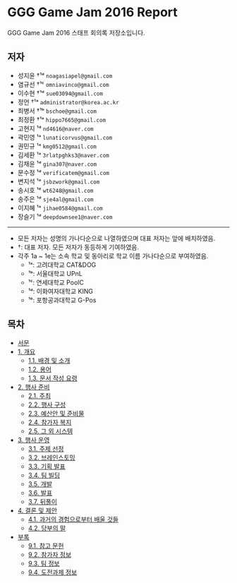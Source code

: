 # GGG Game Jam 2016 Report

GGG Game Jam 2016 스태프 회의록 저장소입니다.

## 저자

* 성지윤 †¹ᵈ `noagasiapel@gmail.com`
* 염규선 †¹ᶜ `omniavinco@gmail.com`
* 이수현 †¹ᵈ `sue03094@gmail.com`
* 정언 †¹ᵃ `administrator@korea.ac.kr`
* 최병서 †¹ᵇ `bschoe@gmail.com`
* 최정환 †¹ᵃ `hippo7665@gmail.com`
* 고현지 ¹ᵈ `nd4616@naver.com`
* 곽민영 ¹ᵃ `lunaticorvus@gmail.com`
* 권민규 ¹ᵃ `kmg0512@gmail.com`
* 김세환 ¹ᵃ `3rlatpghks3@naver.com`
* 김채윤 ¹ᵈ `gina307@naver.com`
* 문수정 ¹ᵈ `verificatem@gmail.com`
* 변지석 ¹ᵃ `jsbzwork@gmail.com`
* 송시호 ¹ᵉ `wt6248@gmail.com`
* 송주은 ¹ᵈ `sje4al@gmail.com`
* 이지혜 ¹ᵃ `jihae0584@gmail.com`
* 장슬기 ¹ᵈ `deepdownsee1@naver.com`

----

* 모든 저자는 성명의 가나다순으로 나열하였으며 대표 저자는 앞에 배치하였음.
* †: 대표 저자. 모든 저자가 동등하게 기여하였음.
* 각주 1a ~ 1e는 소속 학교 및 동아리로 학교 이름 가나다순으로 부여하였음.
    * ¹ᵃ: 고려대학교 CAT&DOG
    * ¹ᵇ: 서울대학교 UPnL
    * ¹ᶜ: 연세대학교 PoolC
    * ¹ᵈ: 이화여자대학교 KING
    * ¹ᵉ: 포항공과대학교 G-Pos

## 목차

* [서문](000.서문.md)
* [1. 개요](100.개요.md)
    * [1.1. 배경 및 소개](110.배경-및-소개.md)
    * [1.2. 용어](120.용어.md)
    * [1.3. 문서 작성 요령](130.문서-작성-요령.md)
* [2. 행사 준비](200.행사-준비.md)
    * [2.1. 주최](210.주최.md)
    * [2.2. 행사 구성](220.행사-구성.md)
    * [2.3. 예산안 및 준비물](230.예산안-및-준비물.md)
    * [2.4. 참가자 복지](240.참가자-복지.md)
    * [2.5. 그 외 시스템](250.그-외-시스템.md)
* [3. 행사 운영](300.행사-운영.md)
    * [3.1. 주제 선정](310.주제-선정.md)
    * [3.2. 브레인스토밍](320.브레인스토밍.md)
    * [3.3. 기획 발표](330.기획-발표.md)
    * [3.4. 팀 빌딩](340.팀-빌딩.md)
    * [3.5. 개발](350.개발.md)
    * [3.6. 발표](360.발표.md)
    * [3.7. 뒤풀이](370.뒤풀이.md)
* [4. 결론 및 제안](400.결론-및-제안.md)
    * [4.1. 과거의 경험으로부터 배울 것들](410.과거의-경험으로부터-배울-것들.md)
    * [4.2. 당부의 말](420.당부의-말.md)
* [부록](900.부록.md)
    * [9.1. 참고 문헌](910.참고-문헌.md)
    * [9.2. 참가자 정보](920.참가자-정보.md)
    * [9.3. 팀 정보](930.팀-정보.md)
    * [9.4. 도전과제 정보](940.도전과제-정보.md)
